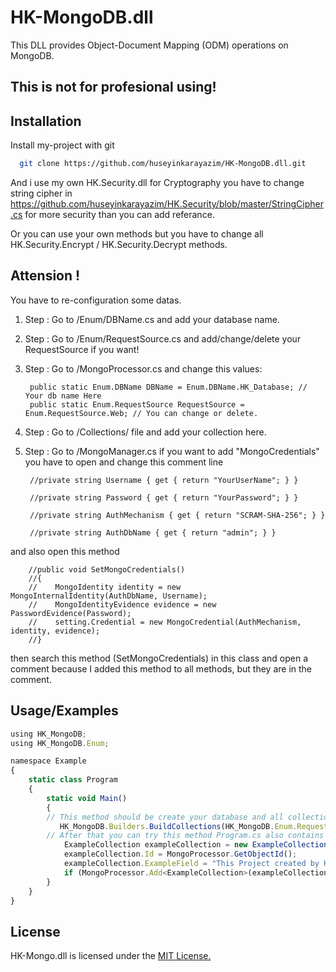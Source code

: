 
# HK-MongoDB.dll

This DLL provides Object-Document Mapping (ODM) operations on MongoDB.
 ## This is not for profesional using! 



## Installation

Install my-project with git

```bash
  git clone https://github.com/huseyinkarayazim/HK-MongoDB.dll.git
```
And i use my own HK.Security.dll for Cryptography you have to change string cipher in https://github.com/huseyinkarayazim/HK.Security/blob/master/StringCipher.cs for more security than you can add referance.

Or you can use your own methods but you have to change all HK.Security.Encrypt / HK.Security.Decrypt  methods.

## Attension !

You have to re-configuration some datas.

1. Step : Go to /Enum/DBName.cs and add your database name.
2. Step : Go to /Enum/RequestSource.cs and add/change/delete your RequestSource if you want!
3. Step : Go to /MongoProcessor.cs and change this values:

        public static Enum.DBName DBName = Enum.DBName.HK_Database; // Your db name Here
        public static Enum.RequestSource RequestSource = Enum.RequestSource.Web; // You can change or delete.
4. Step : Go to /Collections/ file  and add your collection here.
5. Step : Go to /MongoManager.cs  if you want to add "MongoCredentials" you have to open and  change this comment line

        //private string Username { get { return "YourUserName"; } }

        //private string Password { get { return "YourPassword"; } }

        //private string AuthMechanism { get { return "SCRAM-SHA-256"; } }

        //private string AuthDbName { get { return "admin"; } }
and also open this method

        //public void SetMongoCredentials()
        //{
        //    MongoIdentity identity = new MongoInternalIdentity(AuthDbName, Username);
        //    MongoIdentityEvidence evidence = new PasswordEvidence(Password);
        //    setting.Credential = new MongoCredential(AuthMechanism, identity, evidence);
        //}
    
then search this method (SetMongoCredentials) in this class and open a comment because I added this method to all methods, but they are in the comment.




## Usage/Examples

```javascript
using HK_MongoDB;
using HK_MongoDB.Enum;

namespace Example
{
    static class Program
    {
        static void Main()
        {
        // This method should be create your database and all collection!
           HK_MongoDB.Builders.BuildCollections(HK_MongoDB.Enum.RequestSource.Web);  
        // After that you can try this method Program.cs also contains these methods
            ExampleCollection exampleCollection = new ExampleCollection();
            exampleCollection.Id = MongoProcessor.GetObjectId();
            exampleCollection.ExampleField = "This Project created by Huseyin Karayazim!";
            if (MongoProcessor.Add<ExampleCollection>(exampleCollection))
        }
    }
}
```


## License

HK-Mongo.dll is licensed under the [MIT License.](https://github.com/huseyinkarayazim/HK-MongoDB.dll/edit/master/LICENSE.txt)

